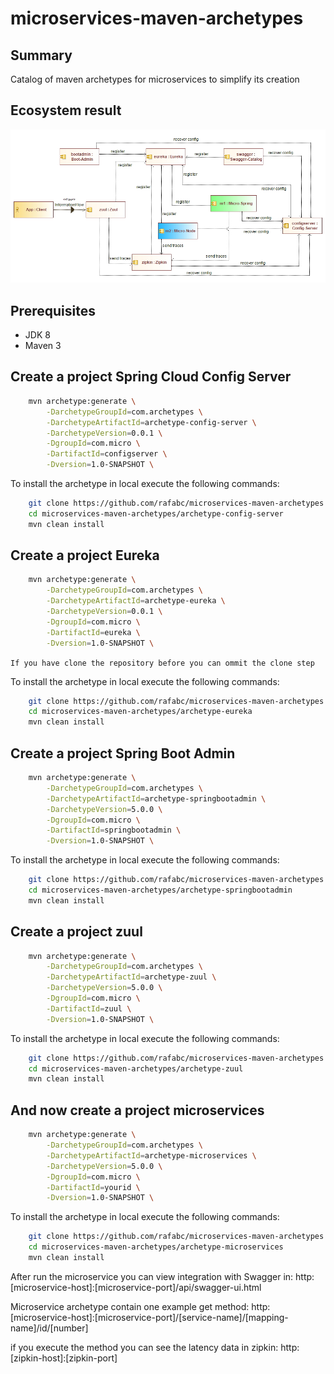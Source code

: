 microservices-maven-archetypes
======================================

Summary
-------
Catalog of maven archetypes for microservices to simplify its creation

Ecosystem result
-------
![Alt text](docs/archetypes.jpg?raw=true "Ecosystem")



Prerequisites
-------------

- JDK 8
- Maven 3

Create a project Spring Cloud Config Server
----------------

```bash
    mvn archetype:generate \
        -DarchetypeGroupId=com.archetypes \
        -DarchetypeArtifactId=archetype-config-server \
        -DarchetypeVersion=0.0.1 \
        -DgroupId=com.micro \
        -DartifactId=configserver \
        -Dversion=1.0-SNAPSHOT \
```
	 

To install the archetype in local execute the following commands:

```bash
    git clone https://github.com/rafabc/microservices-maven-archetypes.git
    cd microservices-maven-archetypes/archetype-config-server
    mvn clean install
```

Create a project Eureka
----------------

```bash
    mvn archetype:generate \
        -DarchetypeGroupId=com.archetypes \
        -DarchetypeArtifactId=archetype-eureka \
        -DarchetypeVersion=0.0.1 \
        -DgroupId=com.micro \
        -DartifactId=eureka \
        -Dversion=1.0-SNAPSHOT \
```
	
`If you have clone the repository before you can ommit the clone step`

To install the archetype in local execute the following commands:

```bash
    git clone https://github.com/rafabc/microservices-maven-archetypes.git
    cd microservices-maven-archetypes/archetype-eureka
    mvn clean install
```

Create a project Spring Boot Admin
----------------

```bash
    mvn archetype:generate \
        -DarchetypeGroupId=com.archetypes \
        -DarchetypeArtifactId=archetype-springbootadmin \
        -DarchetypeVersion=5.0.0 \
        -DgroupId=com.micro \
        -DartifactId=springbootadmin \
        -Dversion=1.0-SNAPSHOT \
```
	 

To install the archetype in local execute the following commands:

```bash
    git clone https://github.com/rafabc/microservices-maven-archetypes.git
    cd microservices-maven-archetypes/archetype-springbootadmin
    mvn clean install
```


Create a project zuul
----------------

```bash
    mvn archetype:generate \
        -DarchetypeGroupId=com.archetypes \
        -DarchetypeArtifactId=archetype-zuul \
        -DarchetypeVersion=5.0.0 \
        -DgroupId=com.micro \
        -DartifactId=zuul \
        -Dversion=1.0-SNAPSHOT \
```
	 

To install the archetype in local execute the following commands:

```bash
    git clone https://github.com/rafabc/microservices-maven-archetypes.git
    cd microservices-maven-archetypes/archetype-zuul
    mvn clean install
```

And now create a project microservices
----------------

```bash
    mvn archetype:generate \
        -DarchetypeGroupId=com.archetypes \
        -DarchetypeArtifactId=archetype-microservices \
        -DarchetypeVersion=5.0.0 \
        -DgroupId=com.micro \
        -DartifactId=yourid \
        -Dversion=1.0-SNAPSHOT \
```
	 

To install the archetype in local execute the following commands:

```bash
    git clone https://github.com/rafabc/microservices-maven-archetypes.git
    cd microservices-maven-archetypes/archetype-microservices
    mvn clean install
```

After run the microservice you can view integration with Swagger in:
http:[microservice-host]:[microservice-port]/api/swagger-ui.html

Microservice archetype contain one example get method:
http:[microservice-host]:[microservice-port]/[service-name]/[mapping-name]/id/[number]

if you execute the method you can see the latency data in zipkin:
http:[zipkin-host]:[zipkin-port]
